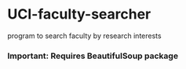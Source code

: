 # UCI-faculty-searcher
program to search faculty by research interests
### Important: Requires BeautifulSoup package
